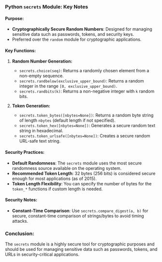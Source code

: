 ### Python `secrets` Module: Key Notes

#### Purpose:
- **Cryptographically Secure Random Numbers**: Designed for managing sensitive data such as passwords, tokens, and security keys.
- Preferred over the `random` module for cryptographic applications.

#### Key Functions:

1. **Random Number Generation:**
   - `secrets.choice(seq)`: Returns a randomly chosen element from a non-empty sequence.
   - `secrets.randbelow(exclusive_upper_bound)`: Returns a random integer in the range `[0, exclusive_upper_bound)`.
   - `secrets.randbits(k)`: Returns a non-negative integer with `k` random bits.

2. **Token Generation:**
   - `secrets.token_bytes([nbytes=None])`: Returns a random byte string of length `nbytes` (default length if not specified).
   - `secrets.token_hex([nbytes=None])`: Generates a secure random text string in hexadecimal.
   - `secrets.token_urlsafe([nbytes=None])`: Creates a secure random URL-safe text string.

#### Security Practices:
- **Default Randomness**: The `secrets` module uses the most secure randomness source available on the operating system.
- **Recommended Token Length**: 32 bytes (256 bits) is considered secure enough for most applications (as of 2015).
- **Token Length Flexibility**: You can specify the number of bytes for the `token_*` functions if custom length is needed.

#### Security Notes:
- **Constant-Time Comparison**: Use `secrets.compare_digest(a, b)` for secure, constant-time comparison of strings/bytes to avoid timing attacks.

### Conclusion:
The `secrets` module is a highly secure tool for cryptographic purposes and should be used for managing sensitive data such as passwords, tokens, and URLs in security-critical applications.